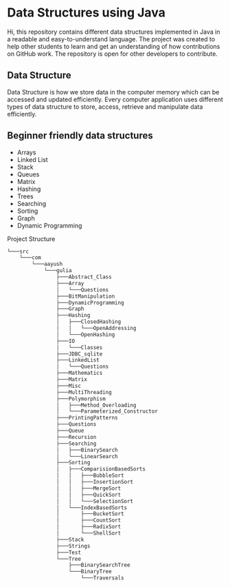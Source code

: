 
# Data Structures using Java

Hi, this repository contains different data structures implemented in Java in a readable and easy-to-understand language. The project was created to help other students to learn and get an understanding of how contributions on GitHub work. The repository is open for other developers to contribute.






## Data Structure

Data Structure is how we store data in the computer memory which can be accessed and updated efficiently. Every computer application uses different types of data structure to store, access, retrieve and manipulate data efficiently.
## Beginner friendly data structures

- Arrays
- Linked List
- Stack
- Queues
- Matrix
- Hashing
- Trees
- Searching
- Sorting
- Graph
- Dynamic Programming

Project Structure 

```bash
└───src
    └───com
        └───aayush
            └───gulia
                ├───Abstract_Class
                ├───Array
                │   └───Questions
                ├───BitManipulation
                ├───DynamicProgramming
                ├───Graph
                ├───Hashing
                │   ├───ClosedHashing
                │   │   └───OpenAddressing
                │   └───OpenHashing
                ├───IO
                │   └───Classes
                ├───JDBC_sqlite
                ├───LinkedList
                │   └───Questions
                ├───Mathematics
                ├───Matrix
                ├───Misc
                ├───MultiThreading
                ├───Polymorphism
                │   ├───Method_Overloading
                │   └───Parameterized_Constructor
                ├───PrintingPatterns
                ├───Questions
                ├───Queue
                ├───Recursion
                ├───Searching
                │   ├───BinarySearch
                │   └───LinearSearch
                ├───Sorting
                │   ├───ComparisionBasedSorts
                │   │   ├───BubbleSort
                │   │   ├───InsertionSort
                │   │   ├───MergeSort
                │   │   ├───QuickSort
                │   │   └───SelectionSort
                │   └───IndexBasedSorts
                │       ├───BucketSort
                │       ├───CountSort
                │       ├───RadixSort
                │       └───ShellSort
                ├───Stack
                ├───Strings
                ├───Test
                └───Tree
                    ├───BinarySearchTree
                    └───BinaryTree
                        └───Traversals

```

